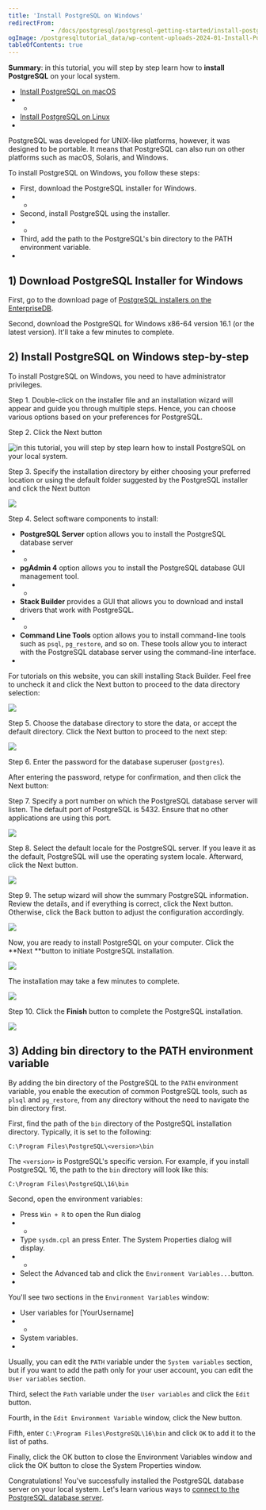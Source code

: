 ```yaml
---
title: 'Install PostgreSQL on Windows'
redirectFrom: 
            - /docs/postgresql/postgresql-getting-started/install-postgresql/
ogImage: /postgresqltutorial_data/wp-content-uploads-2024-01-Install-PostgreSQL-Windows-Step-1.png
tableOfContents: true
---
```


**Summary**: in this tutorial, you will step by step learn how to **install PostgreSQL** on your local system.



- [Install PostgreSQL on macOS](https://www.postgresqltutorial.com/postgresql-getting-started/install-postgresql-macos/)
- -
- [Install PostgreSQL on Linux](https://www.postgresqltutorial.com/postgresql-getting-started/install-postgresql-linux/)
- 


PostgreSQL was developed for UNIX-like platforms, however, it was designed to be portable. It means that PostgreSQL can also run on other platforms such as macOS, Solaris, and Windows.



To install PostgreSQL on Windows, you follow these steps:



- First, download the PostgreSQL installer for Windows.
- -
- Second, install PostgreSQL using the installer.
- -
- Third, add the path to the PostgreSQL's bin directory to the PATH environment variable.
- 


## 1) Download PostgreSQL Installer for Windows



First, go to the download page of [PostgreSQL installers on the EnterpriseDB](https://www.enterprisedb.com/downloads/postgres-postgresql-downloads).



Second, download the PostgreSQL for Windows x86-64 version 16.1 (or the latest version). It'll take a few minutes to complete.



## 2) Install PostgreSQL on Windows step-by-step



To install PostgreSQL on Windows, you need to have administrator privileges.



Step 1. Double-click on the installer file and an installation wizard will appear and guide you through multiple steps. Hence, you can choose various options based on your preferences for PostgreSQL.



Step 2. Click the Next button



![in this tutorial, you will step by step learn how to install PostgreSQL on your local system.](/postgresqltutorial_data/wp-content-uploads-2024-01-Install-PostgreSQL-Windows-Step-1.png)



Step 3. Specify the installation directory by either choosing your preferred location or using the default folder suggested by the PostgreSQL installer and click the Next button




![](/postgresqltutorial_data/wp-content-uploads-2024-01-Install-PostgreSQL-Windows-Step-2.png)




Step 4. Select software components to install:



- **PostgreSQL Server** option allows you to install the PostgreSQL database server
- -
- **pgAdmin 4** option allows you to install the PostgreSQL database GUI management tool.
- -
- **Stack Builder** provides a GUI that allows you to download and install drivers that work with PostgreSQL.
- -
- **Command Line Tools** option allows you to install command-line tools such as `psql`, `pg_restore`, and so on. These tools allow you to interact with the PostgreSQL database server using the command-line interface.
- 


For tutorials on this website, you can skill installing Stack Builder. Feel free to uncheck it and click the Next button to proceed to the data directory selection:



![](/postgresqltutorial_data/wp-content-uploads-2024-01-Install-PostgreSQL-Windows-Step-3.png)



Step 5. Choose the database directory to store the data, or accept the default directory. Click the Next button to proceed to the next step:



![](/postgresqltutorial_data/wp-content-uploads-2024-01-Install-PostgreSQL-Windows-Step-4.png)



Step 6. Enter the password for the database superuser (`postgres`).



After entering the password, retype for confirmation, and then click the Next button:



Step 7. Specify a port number on which the PostgreSQL database server will listen. The default port of PostgreSQL is 5432. Ensure that no other applications are using this port.



![](/postgresqltutorial_data/wp-content-uploads-2024-01-Install-PostgreSQL-Windows-Step-6.png)



Step 8. Select the default locale for the PostgreSQL server. If you leave it as the default, PostgreSQL will use the operating system locale. Afterward, click the Next button.



![](/postgresqltutorial_data/wp-content-uploads-2024-01-Install-PostgreSQL-Windows-Step-7.png)



Step 9. The setup wizard will show the summary PostgreSQL information. Review the details, and if everything is correct, click the Next button. Otherwise, click the Back button to adjust the configuration accordingly.



![](/postgresqltutorial_data/wp-content-uploads-2024-01-Install-PostgreSQL-Windows-Step-8.png)



Now, you are ready to install PostgreSQL on your computer. Click the **Next **button to initiate PostgreSQL installation.



![](/postgresqltutorial_data/wp-content-uploads-2024-01-Install-PostgreSQL-Windows-Step-9.png)



The installation may take a few minutes to complete.



![](/postgresqltutorial_data/wp-content-uploads-2024-01-Install-PostgreSQL-Windows-Step-9-1.png)



Step 10. Click the **Finish** button to complete the PostgreSQL installation.



![](/postgresqltutorial_data/wp-content-uploads-2024-01-Install-PostgreSQL-Windows-Step-10.png)



## 3) Adding bin directory to the PATH environment variable



By adding the bin directory of the PostgreSQL to the `PATH` environment variable, you enable the execution of common PostgreSQL tools, such as `plsql` and `pg_restore`, from any directory without the need to navigate the bin directory first.



First, find the path of the `bin` directory of the PostgreSQL installation directory. Typically, it is set to the following:



```
C:\Program Files\PostgreSQL\<version>\bin
```



The `<version>` is PostgreSQL's specific version. For example, if you install PostgreSQL 16, the path to the `bin` directory will look like this:



```
C:\Program Files\PostgreSQL\16\bin
```



Second, open the environment variables:



- Press `Win + R` to open the Run dialog
- -
- Type `sysdm.cpl` an press Enter. The System Properties dialog will display.
- -
- Select the Advanced tab and click the `Environment Variables...`button.
- 


You'll see two sections in the `Environment Variables` window:



- User variables for \[YourUsername]
- -
- System variables.
- 


Usually, you can edit the `PATH` variable under the `System variables` section, but if you want to add the path only for your user account, you can edit the `User variables` section.



Third, select the `Path` variable under the `User variables` and click the `Edit` button.



Fourth, in the `Edit Environment Variable` window, click the New button.



Fifth, enter `C:\Program Files\PostgreSQL\16\bin` and click `OK` to add it to the list of paths.



Finally, click the OK button to close the Environment Variables window and click the OK button to close the System Properties window.



Congratulations! You've successfully installed the PostgreSQL database server on your local system. Let's learn various ways to [connect to the PostgreSQL database server](https://www.postgresqltutorial.com/postgresql-getting-started/connect-to-postgresql-database/ "Connect to PostgreSQL Database").

